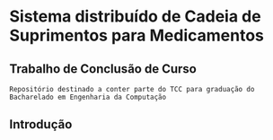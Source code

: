 # Sistema distribuído de Cadeia de Suprimentos para Medicamentos

## Trabalho de Conclusão de Curso

    Repositório destinado a conter parte do TCC para graduação do Bacharelado em Engenharia da Computação

## Introdução
